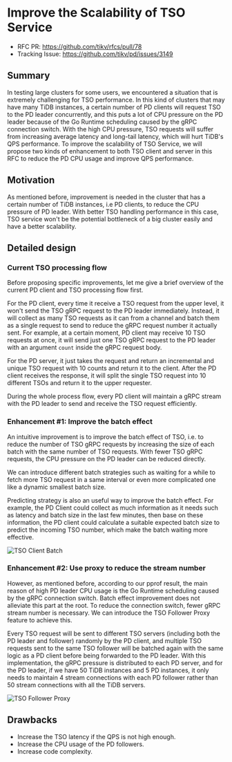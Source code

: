 # Improve the Scalability of TSO Service

- RFC PR: https://github.com/tikv/rfcs/pull/78
- Tracking Issue: https://github.com/tikv/pd/issues/3149

## Summary

In testing large clusters for some users, we encountered a situation that is
extremely challenging for TSO performance. In this kind of clusters that may
have many TiDB instances, a certain number of PD clients will request TSO to
the PD leader concurrently, and this puts a lot of CPU pressure on the PD leader
because of the Go Runtime scheduling caused by the gRPC connection switch. With
the high CPU pressure, TSO requests will suffer from increasing average latency
and long-tail latency, which will hurt TiDB's QPS performance. To improve the
scalability of TSO Service, we will propose two kinds of enhancement to both TSO
client and server in this RFC to reduce the PD CPU usage and improve QPS performance.

## Motivation

As mentioned before, improvement is needed in the cluster that has a certain number
of TiDB instances, i.e PD clients, to reduce the CPU pressure of PD leader. With
better TSO handling performance in this case, TSO service won't be the potential
bottleneck of a big cluster easily and have a better scalability.

## Detailed design

### Current TSO processing flow

Before proposing specific improvements, let me give a brief overview of the current
PD client and TSO processing flow first.

For the PD client, every time it receive a TSO request from the upper level, it won't
send the TSO gRPC request to the PD leader immediately. Instead, it will collect as
many TSO requests as it can from a channel and batch them as a single request to
send to reduce the gRPC request number it actually sent. For example, at a certain
moment, PD client may receive 10 TSO requests at once, it will send just one TSO gRPC
request to the PD leader with an argument `count` inside the gRPC request body.

For the PD server, it just takes the request and return an incremental and unique TSO
request with 10 counts and return it to the client. After the PD client receives the
response, it will split the single TSO request into 10 different TSOs and return it to
the upper requester.

During the whole process flow, every PD client will maintain a gRPC stream with the PD
leader to send and receive the TSO request efficiently.

### Enhancement #1: Improve the batch effect

An intuitive improvement is to improve the batch effect of TSO, i.e. to reduce the number
of TSO gRPC requests by increasing the size of each batch with the same number of TSO requests.
With fewer TSO gRPC requests, the CPU pressure on the PD leader can be reduced directly.

We can introduce different batch strategies such as waiting for a while to fetch more TSO request
in a same interval or even more complicated one like a dynamic smallest batch size.

Predicting strategy is also an useful way to improve the batch effect. For example, the PD Client
could collect as much information as it needs such as latency and batch size in the last few minutes,
then base on these information, the PD client could calculate a suitable expected batch size to predict
the incoming TSO number, which make the batch waiting more effective.

![TSO Client Batch](https://i.imgur.com/vUgVSUI.png)

### Enhancement #2: Use proxy to reduce the stream number

However, as mentioned before, according to our pprof result, the main reason of high PD leader
CPU usage is the Go Runtime scheduling caused by the gRPC connection switch. Batch effect
improvement does not alleviate this part at the root. To reduce the connection switch,
fewer gRPC stream number is necessary. We can introduce the TSO Follower Proxy feature
to achieve this.

Every TSO request will be sent to different TSO servers (including both the PD leader and follower)
randomly by the PD client, and multiple TSO requests sent to the same TSO follower will be
batched again with the same logic as a PD client before being forwarded to the PD leader.
With this implementation, the gRPC pressure is distributed to each PD server, and for the
PD leader, if we have 50 TiDB instances and 5 PD instances, it only needs to maintain 4
stream connections with each PD follower rather than 50 stream connections with all the TiDB
servers.

![TSO Follower Proxy](https://i.imgur.com/WoB9YN9.png)

## Drawbacks

- Increase the TSO latency if the QPS is not high enough.
- Increase the CPU usage of the PD followers.
- Increase code complexity.
